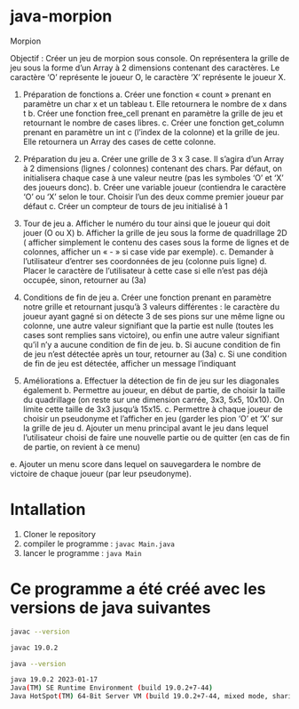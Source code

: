 # java-morpion

Morpion

Objectif : Créer un jeu de morpion sous console. On représentera la grille de jeu sous la
forme d’un Array à 2 dimensions contenant des caractères. Le caractère ‘O’ représente le
joueur O, le caractère ‘X’ représente le joueur X.

1. Préparation de fonctions
   a. Créer une fonction « count » prenant en paramètre un char x et un tableau t. Elle
   retournera le nombre de x dans t
   b. Créer une fonction free_cell prenant en paramètre la grille de jeu et retournant le
   nombre de cases libres.
   c. Créer une fonction get_column prenant en paramètre un int c (l’index de la colonne) et
   la grille de jeu. Elle retournera un Array des cases de cette colonne.

2. Préparation du jeu
   a. Créer une grille de 3 x 3 case. Il s’agira d’un Array à 2 dimensions (lignes / colonnes)
   contenant des chars. Par défaut, on initialisera chaque case à une valeur neutre (pas les
   symboles ‘O’ et ‘X’ des joueurs donc).
   b. Créer une variable joueur (contiendra le caractère ‘O’ ou ‘X’ selon le tour. Choisir l’un
   des deux comme premier joueur par défaut
   c. Créer un compteur de tours de jeu initialisé à 1
3. Tour de jeu
   a. Afficher le numéro du tour ainsi que le joueur qui doit jouer (O ou X)
   b. Afficher la grille de jeu sous la forme de quadrillage 2D ( afficher simplement le contenu
   des cases sous la forme de lignes et de colonnes, afficher un « - » si case vide par
   exemple).
   c. Demander à l’utilisateur d’entrer ses coordonnées de jeu (colonne puis ligne)
   d. Placer le caractère de l’utilisateur à cette case si elle n’est pas déjà occupée, sinon,
   retourner au (3a)
4. Conditions de fin de jeu
   a. Créer une fonction prenant en paramètre notre grille et retournant jusqu’à 3 valeurs
   différentes : le caractère du joueur ayant gagné si on détecte 3 de ses pions sur une
   même ligne ou colonne, une autre valeur signifiant que la partie est nulle (toutes les
   cases sont remplies sans victoire), ou enfin une autre valeur signifiant qu’il n’y a aucune
   condition de fin de jeu.
   b. Si aucune condition de fin de jeu n’est détectée après un tour, retourner au (3a)
   c. Si une condition de fin de jeu est détectée, afficher un message l’indiquant
5. Améliorations
   a. Effectuer la détection de fin de jeu sur les diagonales également
   b. Permettre au joueur, en début de partie, de choisir la taille du quadrillage (on reste sur
   une dimension carrée, 3x3, 5x5, 10x10). On limite cette taille de 3x3 jusqu’à 15x15.
   c. Permettre à chaque joueur de choisir un pseudonyme et l’afficher en jeu (garder les
   pion ‘O’ et ‘X’ sur la grille de jeu
   d. Ajouter un menu principal avant le jeu dans lequel l’utilisateur choisi de faire une
   nouvelle partie ou de quitter (en cas de fin de partie, on revient à ce menu)

e. Ajouter un menu score dans lequel on sauvegardera le nombre de victoire de chaque
joueur (par leur pseudonyme).

# Intallation

1. Cloner le repository
2. compiler le programme : `javac Main.java`
3. lancer le programme : `java Main`

# Ce programme a été créé avec les versions de java suivantes

```sh
javac --version

javac 19.0.2
```

```sh
java --version

java 19.0.2 2023-01-17
Java(TM) SE Runtime Environment (build 19.0.2+7-44)
Java HotSpot(TM) 64-Bit Server VM (build 19.0.2+7-44, mixed mode, sharing)

```
